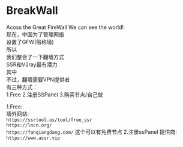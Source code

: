 # BreakWall
Acoss the Great FireWall We can see the world!  
现在，中国为了管理网络  
设置了GFW(俗称墙)  
所以  
我们整合了一下翻墙方式  
SSR和V2ray最有潜力  
其中  
不过，翻墙需要VPN提供者  
有三种方式：  
1.Free 2.注册SSPanel 3.购买节点/自己做  
  
1.Free:  
墙外网站:  
`https://ssrtool.us/tool/free_ssr`  
`https://lncn.org/`  
`https://fanqiangdang.com/`
这个可以有免费节点
2.注册ssPanel
提供商:
`https://www.assr.vip`  
